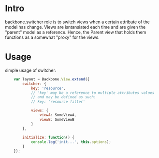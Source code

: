 # Intro
backbone.switcher role is to switch views when a certain attribute of the model has change.
Views are isntansiated each time and are given the "parent" model as a reference. Hence, the Parent view that holds them functions as a somewhat "proxy" for the views.

# Usage
simple usage of switcher:
``` javascript
	var layout = Backbone.View.extend({
		switcher: {
			key: 'resource',
			// 'key' may be a reference to multiple attributes values
			// and may be defined as such:
			// key: 'resource filter'

			views: {
				viewA: SomeViewA,
				viewB: SomeViewB
			}
		},
		
		initialize: function() {
			console.log('init...', this.options);
		}
	});
```